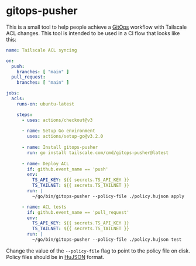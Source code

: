 # gitops-pusher

This is a small tool to help people achieve a
[GitOps](https://about.gitlab.com/topics/gitops/) workflow with Tailscale ACL
changes. This tool is intended to be used in a CI flow that looks like this:

```yaml
name: Tailscale ACL syncing

on:
  push:
    branches: [ "main" ]
  pull_request:
    branches: [ "main" ]

jobs:
  acls:
    runs-on: ubuntu-latest

    steps:
      - uses: actions/checkout@v3
      
      - name: Setup Go environment
        uses: actions/setup-go@v3.2.0
        
      - name: Install gitops-pusher
        run: go install tailscale.com/cmd/gitops-pusher@latest
              
      - name: Deploy ACL
        if: github.event_name == 'push'
        env:
          TS_API_KEY: ${{ secrets.TS_API_KEY }}
          TS_TAILNET: ${{ secrets.TS_TAILNET }}
        run: |
          ~/go/bin/gitops-pusher --policy-file ./policy.hujson apply

      - name: ACL tests
        if: github.event_name == 'pull_request'
        env:
          TS_API_KEY: ${{ secrets.TS_API_KEY }}
          TS_TAILNET: ${{ secrets.TS_TAILNET }}
        run: |
          ~/go/bin/gitops-pusher --policy-file ./policy.hujson test
```

Change the value of the `--policy-file` flag to point to the policy file on
disk. Policy files should be in [HuJSON](https://github.com/tailscale/hujson)
format.
